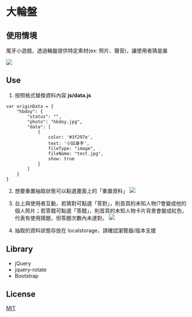 # 大輪盤

## 使用情境
尾牙小遊戲，透過輪盤提供特定素材(ex: 照片、聲音)，讓使用者猜是誰

![](https://i.imgur.com/5rqXwn7.png)

## Use
1. 按照格式替換資料內容
**js/data.js**
```
var originData = {
    "hbdoy": {
        "status": "",
        "photo": "hbdoy.jpg",
        "data": [
            {
                color: '#3f297e',
                text: '小試身手',
                fileType: "image",
                fileName: "test.jpg",
                show: true
            }
        ]
    }
}
```

2. 想要重置抽取狀態可以點選畫面上的「重置資料」
![](https://i.imgur.com/wlnw59a.png)

3. 台上與使用者互動，若猜對可點選「答對」，則首頁的未知人物(?會變成他的個人照片；若答錯可點選「答錯」，則首頁的未知人物卡片背景會變成紅色，代表有使用猜題，但答題次數內未達對。
![](https://i.imgur.com/ZcuUZgL.png)

4. 抽取的資料狀態存放在 localstorage，請確認瀏覽器/版本支援

## Library
- jQuery
- jquery-rotate
- Bootstrap

## License
[MIT](https://opensource.org/licenses/MIT)
